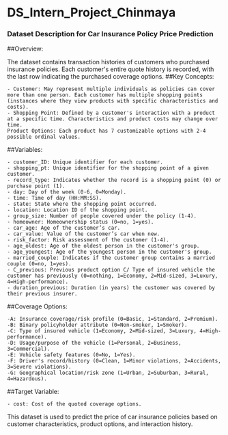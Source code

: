 # DS_Intern_Project_Chinmaya


### Dataset Description for Car Insurance Policy Price Prediction
##Overview:

The dataset contains transaction histories of customers who purchased insurance policies. Each customer's entire quote history is recorded, with the last row indicating the purchased coverage options.
##Key Concepts:

    - Customer: May represent multiple individuals as policies can cover more than one person. Each customer has multiple shopping points (instances where they view products with specific characteristics and costs).
    - Shopping Point: Defined by a customer's interaction with a product at a specific time. Characteristics and product costs may change over time.
    Product Options: Each product has 7 customizable options with 2-4 possible ordinal values.

##Variables:

    - customer_ID: Unique identifier for each customer.
    - shopping_pt: Unique identifier for the shopping point of a given customer.
    - record_type: Indicates whether the record is a shopping point (0) or purchase point (1).
    - day: Day of the week (0-6, 0=Monday).
    - time: Time of day (HH:MM:SS).
    - state: State where the shopping point occurred.
    - location: Location ID of the shopping point.
    - group_size: Number of people covered under the policy (1-4).
    - homeowner: Homeownership status (0=no, 1=yes).
    - car_age: Age of the customer’s car.
    - car_value: Value of the customer’s car when new.
    - risk_factor: Risk assessment of the customer (1-4).
    - age_oldest: Age of the oldest person in the customer's group.
    - age_youngest: Age of the youngest person in the customer's group.
    - married_couple: Indicates if the customer group contains a married couple (0=no, 1=yes).
    - C_previous: Previous product option C/ Type of insured vehicle the customer has previously (0=nothing, 1=Economy, 2=Mid-sized, 3=Luxury, 4=High-performance).
    - duration_previous: Duration (in years) the customer was covered by their previous insurer.

##Coverage Options:

    -A: Insurance coverage/risk profile (0=Basic, 1=Standard, 2=Premium).
    -B: Binary policyholder attribute (0=Non-smoker, 1=Smoker).
    -C: Type of insured vehicle (1=Economy, 2=Mid-sized, 3=Luxury, 4=High-performance).
    -D: Usage/purpose of the vehicle (1=Personal, 2=Business, 3=Commercial).
    -E: Vehicle safety features (0=No, 1=Yes).
    -F: Driver's record/history (0=Clean, 1=Minor violations, 2=Accidents, 3=Severe violations).
    -G: Geographical location/risk zone (1=Urban, 2=Suburban, 3=Rural, 4=Hazardous).

##Target Variable:

    - cost: Cost of the quoted coverage options.

This dataset is used to predict the price of car insurance policies based on customer characteristics, product options, and interaction history.
